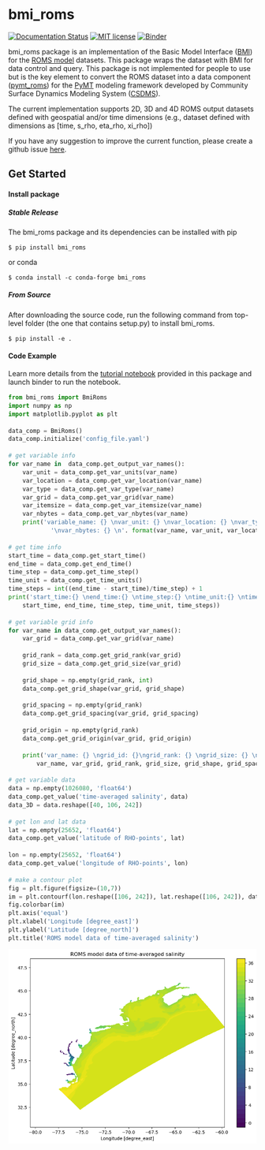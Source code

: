 # bmi_roms
[![Documentation Status](https://readthedocs.org/projects/bmi_roms/badge/?version=latest)](https://bmi-roms.readthedocs.io/en/latest/?badge=latest)
[![MIT license](https://img.shields.io/badge/License-MIT-blue.svg)](https://github.com/gantian127/bmi_roms/blob/master/LICENSE.txt)
[![Binder](https://mybinder.org/badge_logo.svg)](https://mybinder.org/v2/gh/gantian127/bmi_roms/master?filepath=notebooks%2Fbmi_roms.ipynb)

bmi_roms package is an implementation of the Basic Model Interface ([BMI](https://bmi-spec.readthedocs.io/en/latest/)) for
the [ROMS model](https://www.myroms.org/) datasets. This package wraps the dataset with BMI for 
data control and query. This package is not implemented for people to use but is the key element to convert the ROMS dataset into 
a data component ([pymt_roms](https://pymt-roms.readthedocs.io/)) for 
the [PyMT](https://pymt.readthedocs.io/en/latest/?badge=latest) modeling framework developed 
by Community Surface Dynamics Modeling System ([CSDMS](https://csdms.colorado.edu/wiki/Main_Page)). 

The current implementation supports 2D, 3D and 4D ROMS output datasets defined with geospatial and/or time dimensions 
(e.g., dataset defined with dimensions as [time, s_rho, eta_rho, xi_rho])

If you have any suggestion to improve the current function, please create a github issue 
[here](https://github.com/gantian127/bmi_roms/issues).

## Get Started

#### Install package

##### Stable Release

The bmi_roms package and its dependencies can be installed with pip
```
$ pip install bmi_roms
```

or conda
```
$ conda install -c conda-forge bmi_roms 
```

##### From Source

After downloading the source code, run the following command from top-level folder 
(the one that contains setup.py) to install bmi_roms.
```
$ pip install -e .
```

#### Code Example

Learn more details from the [tutorial notebook](https://github.com/gantian127/bmi_roms/blob/master/notebooks/bmi_roms.ipynb) 
provided in this package and launch binder to run the notebook.

```python
from bmi_roms import BmiRoms
import numpy as np
import matplotlib.pyplot as plt

data_comp = BmiRoms()
data_comp.initialize('config_file.yaml')

# get variable info
for var_name in  data_comp.get_output_var_names():
    var_unit = data_comp.get_var_units(var_name)
    var_location = data_comp.get_var_location(var_name)
    var_type = data_comp.get_var_type(var_name)
    var_grid = data_comp.get_var_grid(var_name)
    var_itemsize = data_comp.get_var_itemsize(var_name)
    var_nbytes = data_comp.get_var_nbytes(var_name)
    print('variable_name: {} \nvar_unit: {} \nvar_location: {} \nvar_type: {} \nvar_grid: {} \nvar_itemsize: {}' 
            '\nvar_nbytes: {} \n'. format(var_name, var_unit, var_location, var_type, var_grid, var_itemsize, var_nbytes))

# get time info
start_time = data_comp.get_start_time()
end_time = data_comp.get_end_time()
time_step = data_comp.get_time_step()
time_unit = data_comp.get_time_units()
time_steps = int((end_time - start_time)/time_step) + 1
print('start_time:{} \nend_time:{} \ntime_step:{} \ntime_unit:{} \ntime_steps:{} \n'.format(
    start_time, end_time, time_step, time_unit, time_steps))

# get variable grid info 
for var_name in data_comp.get_output_var_names():
    var_grid = data_comp.get_var_grid(var_name)
    
    grid_rank = data_comp.get_grid_rank(var_grid) 
    grid_size = data_comp.get_grid_size(var_grid)
    
    grid_shape = np.empty(grid_rank, int)
    data_comp.get_grid_shape(var_grid, grid_shape)
    
    grid_spacing = np.empty(grid_rank)
    data_comp.get_grid_spacing(var_grid, grid_spacing)
    
    grid_origin = np.empty(grid_rank)
    data_comp.get_grid_origin(var_grid, grid_origin)
    
    print('var_name: {} \ngrid_id: {}\ngrid_rank: {} \ngrid_size: {} \ngrid_shape: {} \ngrid_spacing: {} \ngrid_origin: {} \n'.format(
        var_name, var_grid, grid_rank, grid_size, grid_shape, grid_spacing, grid_origin))

# get variable data 
data = np.empty(1026080, 'float64')
data_comp.get_value('time-averaged salinity', data)
data_3D = data.reshape([40, 106, 242])

# get lon and lat data
lat = np.empty(25652, 'float64')
data_comp.get_value('latitude of RHO-points', lat)

lon = np.empty(25652, 'float64')
data_comp.get_value('longitude of RHO-points', lon)

# make a contour plot
fig = plt.figure(figsize=(10,7))
im = plt.contourf(lon.reshape([106, 242]), lat.reshape([106, 242]), data_3D[0], levels=36)
fig.colorbar(im)
plt.axis('equal')
plt.xlabel('Longitude [degree_east]')
plt.ylabel('Latitude [degree_north]')
plt.title('ROMS model data of time-averaged salinity')
```

![plot](docs/source/_static/contour_plot.png)





